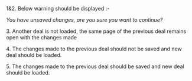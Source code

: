 1&2. Below warning should be displayed :-

  

_You have unsaved changes, are you sure you want to continue?_

  

3\. Another deal is not loaded, the same page of the previous deal remains open with the changes made

  

4\. The changes made to the previous deal should not be saved and new deal should be loaded. 

  

5\. The changes made to the previous deal should be saved and new deal should be loaded.